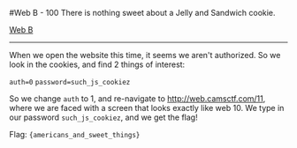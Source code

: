 #Web B - 100
	There is nothing sweet about a Jelly and Sandwich cookie.

[Web B](http://web.camsctf.com/11)

-------------

When we open the website this time, it seems we aren't authorized. So we look in the cookies, and find 2 things of interest:

`auth=0`
`password=such_js_cookiez`

So we change `auth` to 1, and re-navigate to http://web.camsctf.com/11, where we are faced with a screen that looks exactly like web 10. We type in our password `such_js_cookiez`, and we get the flag!

Flag: `{americans_and_sweet_things}`